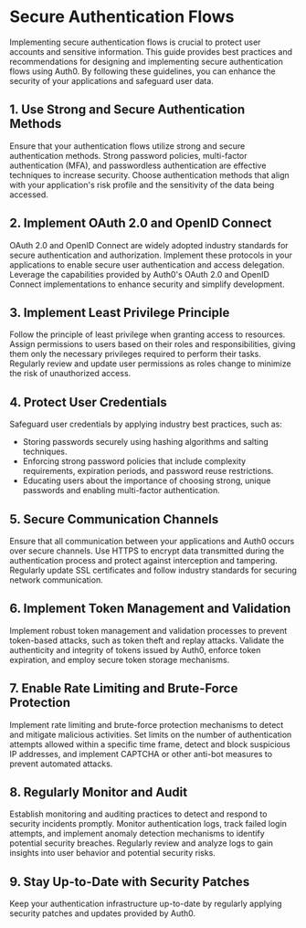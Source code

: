 # Secure Authentication Flows

Implementing secure authentication flows is crucial to protect user accounts and sensitive information. This guide provides best practices and recommendations for designing and implementing secure authentication flows using Auth0. By following these guidelines, you can enhance the security of your applications and safeguard user data.

## 1. Use Strong and Secure Authentication Methods

Ensure that your authentication flows utilize strong and secure authentication methods. Strong password policies, multi-factor authentication (MFA), and passwordless authentication are effective techniques to increase security. Choose authentication methods that align with your application's risk profile and the sensitivity of the data being accessed.

## 2. Implement OAuth 2.0 and OpenID Connect

OAuth 2.0 and OpenID Connect are widely adopted industry standards for secure authentication and authorization. Implement these protocols in your applications to enable secure user authentication and access delegation. Leverage the capabilities provided by Auth0's OAuth 2.0 and OpenID Connect implementations to enhance security and simplify development.

## 3. Implement Least Privilege Principle

Follow the principle of least privilege when granting access to resources. Assign permissions to users based on their roles and responsibilities, giving them only the necessary privileges required to perform their tasks. Regularly review and update user permissions as roles change to minimize the risk of unauthorized access.

## 4. Protect User Credentials

Safeguard user credentials by applying industry best practices, such as:

- Storing passwords securely using hashing algorithms and salting techniques.
- Enforcing strong password policies that include complexity requirements, expiration periods, and password reuse restrictions.
- Educating users about the importance of choosing strong, unique passwords and enabling multi-factor authentication.

## 5. Secure Communication Channels

Ensure that all communication between your applications and Auth0 occurs over secure channels. Use HTTPS to encrypt data transmitted during the authentication process and protect against interception and tampering. Regularly update SSL certificates and follow industry standards for securing network communication.

## 6. Implement Token Management and Validation

Implement robust token management and validation processes to prevent token-based attacks, such as token theft and replay attacks. Validate the authenticity and integrity of tokens issued by Auth0, enforce token expiration, and employ secure token storage mechanisms.

## 7. Enable Rate Limiting and Brute-Force Protection

Implement rate limiting and brute-force protection mechanisms to detect and mitigate malicious activities. Set limits on the number of authentication attempts allowed within a specific time frame, detect and block suspicious IP addresses, and implement CAPTCHA or other anti-bot measures to prevent automated attacks.

## 8. Regularly Monitor and Audit

Establish monitoring and auditing practices to detect and respond to security incidents promptly. Monitor authentication logs, track failed login attempts, and implement anomaly detection mechanisms to identify potential security breaches. Regularly review and analyze logs to gain insights into user behavior and potential security risks.

## 9. Stay Up-to-Date with Security Patches

Keep your authentication infrastructure up-to-date by regularly applying security patches and updates provided by Auth0. 

